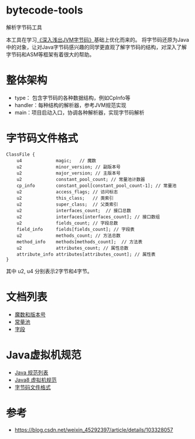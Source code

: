 # bytecode-tools
解析字节码工具

本工具在学习[《深入浅出JVM字节码》](http://jvmbytecode.wujiuye.cn/)基础上优化而来的。
将字节码还原为Java中的对象，让对Java字节码感兴趣的同学更直观了解字节码的结构，对深入了解字节码和ASM等框架有着很大的帮助。

# 整体架构

- type： 包含字节码的各种数据结构，例如CpInfo等
- handler：每种结构的解析器，参考JVM规范实现
- main：项目启动入口，协调各种解析器，实现字节码解析

# 字节码文件格式

```
ClassFile {
    u4             magic;   // 魔数
    u2             minor_version; // 副版本号
    u2             major_version; // 主版本号
    u2             constant_pool_count; // 常量池计数器
    cp_info        constant_pool[constant_pool_count-1]; // 常量池
    u2             access_flags; // 访问标志
    u2             this_class;   // 类索引
    u2             super_class;  // 父类索引
    u2             interfaces_count;  // 接口总数
    u2             interfaces[interfaces_count]; // 接口数组
    u2             fields_count; // 字段总数
    field_info     fields[fields_count]; // 字段表
    u2             methods_count; // 方法总数
    method_info    methods[methods_count];  // 方法表
    u2             attributes_count; // 属性总数
    attribute_info attributes[attributes_count]; // 属性表
}
```

其中 u2, u4 分别表示2字节和4字节。

# 文档列表

- [魔数和版本号](src/main/java/me/mingshan/bytecode/parse/handler/doc/MagicAndVersion.md)
- [常量池](src/main/java/me/mingshan/bytecode/parse/handler/ConstantPool.md)
- [字段](src/main/java/me/mingshan/bytecode/parse/handler/doc/Field.md)

# Java虚拟机规范

- [Java 规范列表](https://docs.oracle.com/javase/specs/index.html)
- [Java8 虚拟机规范](https://docs.oracle.com/javase/specs/jvms/se8/html/index.html)
- [字节码文件格式](https://docs.oracle.com/javase/specs/jvms/se8/html/jvms-4.html#jvms-4.1)

# 参考

- https://blog.csdn.net/weixin_45292397/article/details/103328057